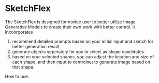 # SketchFlex
The SketchFlex is designed for novice user to better utilize Image Generative Models to create their own work with better control.
It incoorporates 
1. recommend detailed prompts based on your initial input and sketch for better generation result
2. generate objects seperately for you to select as shape candidates.
3. based on your selected shapes, you can adjust the location and size of each shape, and then input to controlnet to generate image based on that shape.

How to use:


